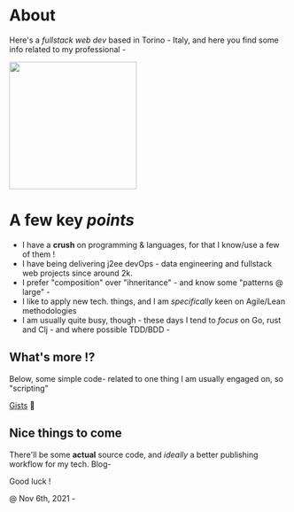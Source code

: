 # About

Here's a _fullstack web dev_ based in Torino - Italy, and here you find some info related to my professional -

<a href="https://en.wikipedia.org/wiki/Turin"><img src="https://i.pinimg.com/564x/36/c0/08/36c008ebb4f2cf418cc5d94a8c0d32b9.jpg" height="230" /></a>


# A few key _points_

* I have a **crush** on programming & languages, for that I know/use a few of them !
* I have being delivering j2ee devOps - data engineering and fullstack web projects since around 2k.
* I prefer "composition" over "ihneritance" - and know some "patterns @ large" -
* I like to apply new tech. things, and I am _specifically_ keen on Agile/Lean methodologies
* I am usually quite busy, though - these days I tend to _focus_ on Go, rust and Clj - and where possible TDD/BDD -

## What's more !?

Below, some simple code- related to one thing I am usually engaged on, so "scripting"

[Gists](https://gist.github.com/federico-cagliero) 🏮

## Nice things to come

There'll be some **actual** source code, and _ideally_ a better publishing workflow for my tech. Blog-

Good luck !

@ Nov 6th, 2021 -

